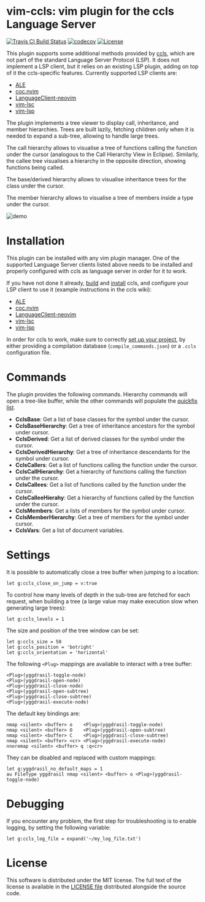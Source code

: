 vim-ccls: vim plugin for the ccls Language Server
===============================================================
[![Travis CI Build Status](https://travis-ci.org/m-pilia/vim-ccls.svg?branch=master)](https://travis-ci.org/m-pilia/vim-ccls)
[![codecov](https://codecov.io/gh/m-pilia/vim-ccls/branch/master/graph/badge.svg)](https://codecov.io/gh/m-pilia/vim-ccls/branch/master)
[![License](https://img.shields.io/badge/License-MIT-blue.svg)](https://github.com/m-pilia/vim-ccls/blob/master/LICENSE)

This plugin supports some additional methods provided by
[ccls](https://github.com/MaskRay/ccls), which are not part of the standard
Language Server Protocol (LSP). It does not implement a LSP client, but it
relies on an existing LSP plugin, adding on top of it the ccls-specific
features. Currently supported LSP clients are:

* [ALE](https://github.com/w0rp/ale)
* [coc.nvim](https://github.com/neoclide/coc.nvim)
* [LanguageClient-neovim](https://github.com/autozimu/LanguageClient-neovim)
* [vim-lsc](https://github.com/natebosch/vim-lsc)
* [vim-lsp](https://github.com/prabirshrestha/vim-lsp)

The plugin implements a tree viewer to display call, inheritance, and member
hierarchies. Trees are built lazily, fetching children only when it is needed
to expand a sub-tree, allowing to handle large trees.

The call hierarchy allows to visualise a tree of functions calling the function
under the cursor (analogous to the Call Hierarchy View in Eclipse). Similarly,
the callee tree visualises a hierarchy in the opposite direction, showing
functions being called.

The base/derived hierarchy allows to visualise inheritance trees for the class
under the cursor.

The member hierarchy allows to visualise a tree of members inside a type under
the cursor.

![demo](https://user-images.githubusercontent.com/8300317/56425740-e14c7e00-62b5-11e9-8b83-d1d064fc3033.gif)

Installation
============

This plugin can be installed with any vim plugin manager. One of the supported
Language Server clients listed above needs to be installed and properly
configured with ccls as language server in order for it to work.

If you have not done it already,
[build](https://github.com/MaskRay/ccls/wiki/Build) and
[install](https://github.com/MaskRay/ccls/wiki/Install) ccls, and configure
your LSP client to use it (example instructions in the ccls wiki):
* [ALE](https://github.com/MaskRay/ccls/wiki/ALE)
* [coc.nvim](https://github.com/MaskRay/ccls/wiki/coc.nvim)
* [LanguageClient-neovim](https://github.com/MaskRay/ccls/wiki/LanguageClient-neovim)
* [vim-lsc](https://github.com/MaskRay/ccls/wiki/vim-lsc)
* [vim-lsp](https://github.com/MaskRay/ccls/wiki/vim-lsp)

In order for ccls to work, make sure to correctly [set up your
project](https://github.com/MaskRay/ccls/wiki/Project-Setup), by either
providing a compilation database (`compile_commands.json`) or a `.ccls`
configuration file.

Commands
========

The plugin provides the following commands. Hierarchy commands will open a
tree-like buffer, while the other commands will populate the [quickfix
list](http://vimdoc.sourceforge.net/htmldoc/quickfix.html).

* **CclsBase**:
  Get a list of base classes for the symbol under the cursor.
* **CclsBaseHierarchy**:
  Get a tree of inheritance ancestors for the symbol under cursor.
* **CclsDerived**:
  Get a list of derived classes for the symbol under the cursor.
* **CclsDerivedHierarchy**:
  Get a tree of inheritance descendants for the symbol under cursor.
* **CclsCallers**:
  Get a list of functions calling the function under the cursor.
* **CclsCallHierarchy**:
  Get a hierarchy of functions calling the function under the cursor.
* **CclsCallees**:
  Get a list of functions called by the function under the cursor.
* **CclsCalleeHierahy**:
  Get a hierarchy of functions called by the function under the cursor.
* **CclsMembers**:
  Get a lists of members for the symbol under cursor.
* **CclsMemberHierarchy**:
  Get a tree of members for the symbol under cursor.
* **CclsVars**:
  Get a list of document variables.

Settings
========

It is possible to automatically close a tree buffer when jumping to a location:
```vim
let g:ccls_close_on_jump = v:true
```

To control how many levels of depth in the sub-tree are fetched for each
request, when building a tree (a large value may make execution slow when
generating large trees):
```vim
let g:ccls_levels = 1
```

The size and position of the tree window can be set:
```vim
let g:ccls_size = 50
let g:ccls_position = 'botright'
let g:ccls_orientation = 'horizontal'
```

The following `<Plug>` mappings are available to interact with a tree buffer:
```
<Plug>(yggdrasil-toggle-node)
<Plug>(yggdrasil-open-node)
<Plug>(yggdrasil-close-node)
<Plug>(yggdrasil-open-subtree)
<Plug>(yggdrasil-close-subtree)
<Plug>(yggdrasil-execute-node)
```

The default key bindings are:
```vim
nmap <silent> <buffer> o    <Plug>(yggdrasil-toggle-node)
nmap <silent> <buffer> O    <Plug>(yggdrasil-open-subtree)
nmap <silent> <buffer> C    <Plug>(yggdrasil-close-subtree)
nmap <silent> <buffer> <cr> <Plug>(yggdrasil-execute-node)
nnoremap <silent> <buffer> q :q<cr>
```

They can be disabled and replaced with custom mappings:
```vim
let g:yggdrasil_no_default_maps = 1
au FileType yggdrasil nmap <silent> <buffer> o <Plug>(yggdrasil-toggle-node)
```

Debugging
=========

If you encounter any problem, the first step for troubleshooting is to enable
logging, by setting the following variable:

```vim
let g:ccls_log_file = expand('~/my_log_file.txt')
```

License
=======

This software is distributed under the MIT license. The full text of the license
is available in the [LICENSE
file](https://github.com/m-pilia/vim-ccls/blob/master/LICENSE) distributed
alongside the source code.
